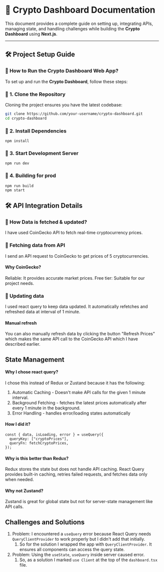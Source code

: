 # 📘 Crypto Dashboard Documentation  

This document provides a complete guide on setting up, integrating APIs, managing state, and handling challenges while building the **Crypto Dashboard** using **Next.js**.  

---

## 🛠️ Project Setup Guide  

### 📌 **How to Run the Crypto Dashboard Web App?**  

To set up and run the **Crypto Dashboard**, follow these steps:

### 🔹 **1. Clone the Repository**  
Cloning the project ensures you have the latest codebase:  
```sh
git clone https://github.com/your-username/crypto-dashboard.git
cd crypto-dashboard
```
### 🔹 **2. Install Dependencies** 
```
npm install
```

### 🔹 **3. Start Development Server** 
```
npm run dev
```

### 🔹 **4. Building for prod** 
```
npm run build
npm start
```

## 🛠️ API Integration Details

### 📌 How Data is fetched & updated?
I have used CoinGecko API to fetch real-time cryptocurrency prices.

### 🔹 Fetching data from API
I send an API request to CoinGecko to get prices of 5 cryptocurrencies.

#### Why CoinGecko?
Reliable: It provides accurate market prices.
Free tier: Suitable for our project needs.

### 📌 Updating data
I used react query to keep data updated. It automatically refetches and refreshed data at interval of 1 minute.

#### Manual refresh
You can also manually refresh data by clicking the button "Refresh Prices" which makes the same API call to the CoinGecko API which I have described earlier.

## State Management
#### Why I chose react query?
I chose this instead of Redux or Zustand because it has the following:
1. Automatic Caching - Doesn't make API calls for the given 1 minute interval.
2. Background Fetching - fetches the latest prices automatically after every 1 minute in the background.
3. Error Handling - handles error/loading states automatically

#### How I did it?
```
const { data, isLoading, error } = useQuery({
  queryKey: ["cryptoPrices"],
  queryFn: fetchCryptoPrices,
});
```

#### Why is this better than Redux?
Redux stores the state but does not handle API caching.
React Query provides built-in caching, retries failed requests, and fetches data only when needed.

#### Why not Zustand?
Zustand is great for global state but not for server-state management like API calls.

## Challenges and Solutions
1. Problem: I encountered a `useQuery` error because React Query needs `QueryClientProvider` to work properly but I didn't add that initially.
   1. So for the solution I wrapped the app with `QueryClientProvider`. It ensures all components can access the query state.
2. Problem: Using the `useState`, `useQuery` inside server caused error.
   1. So, as a solution I marked `use Client` at the top of the `dashboard.tsx` file.